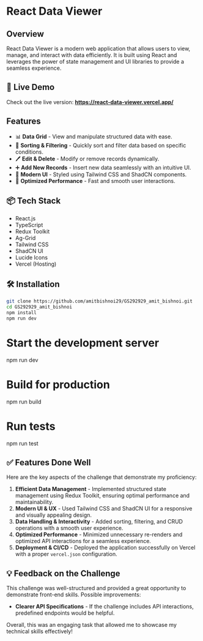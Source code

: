 # React Data Viewer

## Overview

React Data Viewer is a modern web application that allows users to view, manage, and interact with data efficiently. It is built using React and leverages the power of state management and UI libraries to provide a seamless experience.

## 🚀 Live Demo

Check out the live version: **https://react-data-viewer.vercel.app/**

## Features

- 📊 **Data Grid** - View and manipulate structured data with ease.
- 🔄 **Sorting & Filtering** - Quickly sort and filter data based on specific conditions.
- 🖊 **Edit & Delete** - Modify or remove records dynamically.
- ➕ **Add New Records** - Insert new data seamlessly with an intuitive UI.
- 🎨 **Modern UI** - Styled using Tailwind CSS and ShadCN components.
- 🚀 **Optimized Performance** - Fast and smooth user interactions.

## 📦 Tech Stack

- React.js
- TypeScript
- Redux Toolkit
- Ag-Grid
- Tailwind CSS
- ShadCN UI
- Lucide Icons
- Vercel (Hosting)

## 🛠 Installation

```sh
git clone https://github.com/amitbishnoi29/GS292929_amit_bishnoi.git
cd GS292929_amit_bishnoi
npm install
npm run dev
```

# Start the development server
npm run dev

# Build for production
npm run build

# Run tests
npm run test

## ✅ Features Done Well

Here are the key aspects of the challenge that demonstrate my proficiency:

1. **Efficient Data Management** - Implemented structured state management using Redux Toolkit, ensuring optimal performance and maintainability.
2. **Modern UI & UX** - Used Tailwind CSS and ShadCN UI for a responsive and visually appealing design.
3. **Data Handling & Interactivity** - Added sorting, filtering, and CRUD operations with a smooth user experience.
4. **Optimized Performance** - Minimized unnecessary re-renders and optimized API interactions for a seamless experience.
5. **Deployment & CI/CD** - Deployed the application successfully on Vercel with a proper `vercel.json` configuration.


## 💡 Feedback on the Challenge

This challenge was well-structured and provided a great opportunity to demonstrate front-end skills. Possible improvements:

- **Clearer API Specifications** - If the challenge includes API interactions, predefined endpoints would be helpful.

Overall, this was an engaging task that allowed me to showcase my technical skills effectively!




